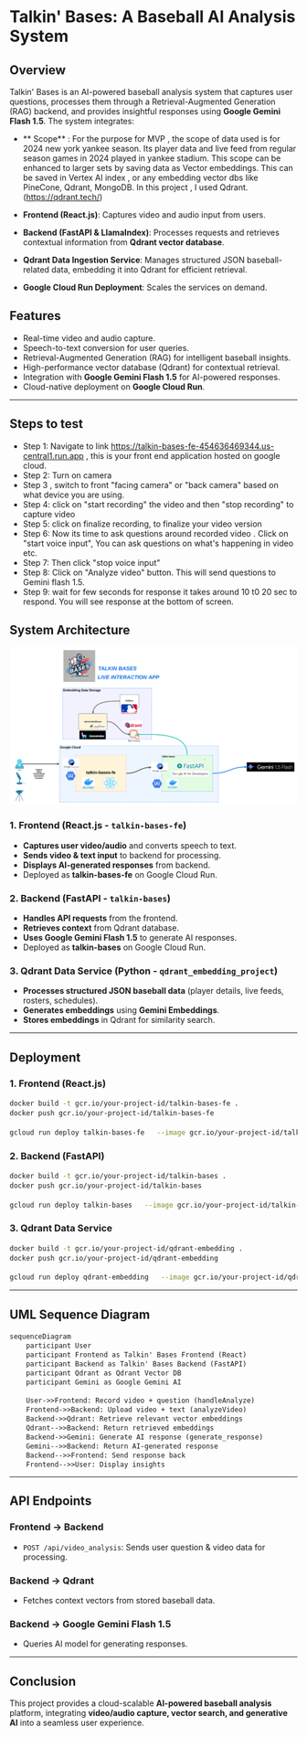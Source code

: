 # Talkin' Bases: A Baseball AI Analysis System

## Overview
Talkin' Bases is an AI-powered baseball analysis system that captures user questions, processes them through a Retrieval-Augmented Generation (RAG) backend, and provides insightful responses using **Google Gemini Flash 1.5**. The system integrates:

- ** Scope** : For the purpose for MVP , the scope of data used is for 2024 new york yankee season. Its player data and live feed from regular season games in 2024 played in yankee stadium. This scope can be enhanced to larger sets by saving data as Vector embeddings. This can be saved in Vertex AI index , or any embedding vector dbs like PineCone, Qdrant, MongoDB. In this project , I used Qdrant. (https://qdrant.tech/)

- **Frontend (React.js)**: Captures video and audio input from users.
- **Backend (FastAPI & LlamaIndex)**: Processes requests and retrieves contextual information from **Qdrant vector database**.
- **Qdrant Data Ingestion Service**: Manages structured JSON baseball-related data, embedding it into Qdrant for efficient retrieval.
- **Google Cloud Run Deployment**: Scales the services on demand.

## Features
- Real-time video and audio capture.
- Speech-to-text conversion for user queries.
- Retrieval-Augmented Generation (RAG) for intelligent baseball insights.
- High-performance vector database (Qdrant) for contextual retrieval.
- Integration with **Google Gemini Flash 1.5** for AI-powered responses.
- Cloud-native deployment on **Google Cloud Run**.

---
## Steps to test
- Step 1: Navigate to link https://talkin-bases-fe-454636469344.us-central1.run.app , this is your front end application hosted on google cloud.
- Step 2: Turn on camera 
- Step 3 , switch to front "facing camera" or "back camera" based on what device you are using.
- Step 4: click on "start recording" the video and then "stop recording" to capture video
- Step 5: click on finalize recording, to finalize your video version
- Step 6: Now its time to ask questions around recorded video . Click on "start voice input", You can ask questions on what's happening in video etc.
- Step 7: Then click "stop voice input"
- Step 8: Click on "Analyze video" button. This will send questions to Gemini flash 1.5.
- Step 9: wait for few seconds for response it takes around 10 t0 20 sec to respond. You will see response at the bottom of screen.

## System Architecture
![Workflow Diagram](images/Talkinbases-diagram.png)


### **1. Frontend** (React.js - `talkin-bases-fe`)
- **Captures user video/audio** and converts speech to text.
- **Sends video & text input** to backend for processing.
- **Displays AI-generated responses** from backend.
- Deployed as **talkin-bases-fe** on Google Cloud Run.

### **2. Backend** (FastAPI - `talkin-bases`)
- **Handles API requests** from the frontend.
- **Retrieves context** from Qdrant database.
- **Uses Google Gemini Flash 1.5** to generate AI responses.
- Deployed as **talkin-bases** on Google Cloud Run.

### **3. Qdrant Data Service** (Python - `qdrant_embedding_project`)
- **Processes structured JSON baseball data** (player details, live feeds, rosters, schedules).
- **Generates embeddings** using **Gemini Embeddings**.
- **Stores embeddings** in Qdrant for similarity search.

---

## Deployment
### **1. Frontend (React.js)**
```bash
docker build -t gcr.io/your-project-id/talkin-bases-fe .
docker push gcr.io/your-project-id/talkin-bases-fe

gcloud run deploy talkin-bases-fe   --image gcr.io/your-project-id/talkin-bases-fe   --platform managed   --allow-unauthenticated   --region your-region
```

### **2. Backend (FastAPI)**
```bash
docker build -t gcr.io/your-project-id/talkin-bases .
docker push gcr.io/your-project-id/talkin-bases

gcloud run deploy talkin-bases   --image gcr.io/your-project-id/talkin-bases   --platform managed   --allow-unauthenticated   --region your-region
```

### **3. Qdrant Data Service**
```bash
docker build -t gcr.io/your-project-id/qdrant-embedding .
docker push gcr.io/your-project-id/qdrant-embedding

gcloud run deploy qdrant-embedding   --image gcr.io/your-project-id/qdrant-embedding   --platform managed   --allow-unauthenticated   --region your-region
```

---

## UML Sequence Diagram
```mermaid
sequenceDiagram
    participant User
    participant Frontend as Talkin' Bases Frontend (React)
    participant Backend as Talkin' Bases Backend (FastAPI)
    participant Qdrant as Qdrant Vector DB
    participant Gemini as Google Gemini AI

    User->>Frontend: Record video + question (handleAnalyze)
    Frontend->>Backend: Upload video + text (analyzeVideo)
    Backend->>Qdrant: Retrieve relevant vector embeddings
    Qdrant-->>Backend: Return retrieved embeddings
    Backend->>Gemini: Generate AI response (generate_response)
    Gemini-->>Backend: Return AI-generated response
    Backend-->>Frontend: Send response back
    Frontend-->>User: Display insights
```

---

## API Endpoints
### **Frontend → Backend**
- `POST /api/video_analysis`: Sends user question & video data for processing.

### **Backend → Qdrant**
- Fetches context vectors from stored baseball data.

### **Backend → Google Gemini Flash 1.5**
- Queries AI model for generating responses.

---

## Conclusion
This project provides a cloud-scalable **AI-powered baseball analysis** platform, integrating **video/audio capture, vector search, and generative AI** into a seamless user experience.
